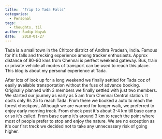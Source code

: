```yaml
---
title:  "Trip to Tada Falls"
categories:
  - Personal
tags:
  - thoughts, til
auther: Sudip Nayak
date:   2018-01-27
---
```


Tada is a small town in the Chitoor district of Andhra Pradesh, India. Famous for it's falls and trecking experience among tracker
enthusiasts. Approx distance of 80-90 kms from Chennai is perfect weekend gateway. Bus, train or private vehicle all modes of transport 
can be used to reach this place. This blog is about my personal experience at Tada.

After lots of look up for a long weekend we finally settled for Tada coz of easily available transportation without the fuss of advance booking.
Originally planned with 3 members we finally settled with just two members. We started our journey as early as 5 am from Chennai Central station. It costs
only Rs 25 to reach Tada. From there we booked a auto to reach the forest checkpost. Although we are warned for longer walk, we preferred to enjoy early morning
treck. From check post it's about 3-4 km till base camp or so it's called. From base camp it's around 3 km to reach the point where most of people prefer to stop
and enjoy the nature. We are no exception as it's our first treck we decided not to take any unnecessary risk of going higher.





